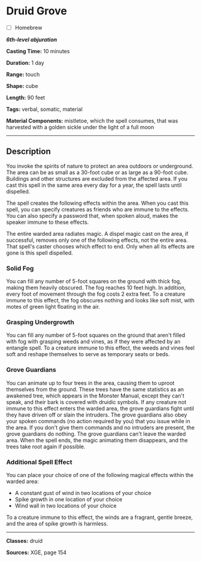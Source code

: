 # Druid Grove

- [ ] Homebrew

***6th-level abjuration***

**Casting Time:** 10 minutes

**Duration:** 1 day

**Range:** touch

**Shape:** cube

**Length:** 90 feet

**Tags:** verbal, somatic, material

**Material Components:** mistletoe, which the spell consumes, that was harvested with a golden sickle under the light of a full moon

---

## Description
You invoke the spirits of nature to protect an area outdoors or underground.
The area can be as small as a 30-foot cube or as large as a 90-foot cube.
Buildings and other structures are excluded from the affected area.
If you cast this spell in the same area every day for a year, the spell lasts until dispelled.

The spell creates the following effects within the area.
When you cast this spell, you can specify creatures as friends who are immune to the effects.
You can also specify a password that, when spoken aloud, makes the speaker immune to these effects.

The entire warded area radiates magic.
A dispel magic cast on the area, if successful, removes only one of the following effects, not the entire area.
That spell's caster chooses which effect to end.
Only when all its effects are gone is this spell dispelled.

### Solid Fog
You can fill any number of 5-foot squares on the ground with thick fog, making them heavily obscured.
The fog reaches 10 feet high.
In addition, every foot of movement through the fog costs 2 extra feet.
To a creature immune to this effect, the fog obscures nothing and looks like soft mist, with motes of green light floating in the air.

### Grasping Undergrowth
You can fill any number of 5-foot squares on the ground that aren't filled with fog with grasping weeds and vines, as if they were affected by an entangle spell.
To a creature immune to this effect, the weeds and vines feel soft and reshape themselves to serve as temporary seats or beds.

### Grove Guardians
You can animate up to four trees in the area, causing them to uproot themselves from the ground.
These trees have the same statistics as an awakened tree, which appears in the Monster Manual, except they can't speak, and their bark is covered with druidic symbols.
If any creature not immune to this effect enters the warded area, the grove guardians fight until they have driven off or slain the intruders.
The grove guardians also obey your spoken commands (no action required by you) that you issue while in the area.
If you don't give them commands and no intruders are present, the grove guardians do nothing.
The grove guardians can't leave the warded area.
When the spell ends, the magic animating them disappears, and the trees take root again if possible.

### Additional Spell Effect
You can place your choice of one of the following magical effects within the warded area:
- A constant gust of wind in two locations of your choice
- Spike growth in one location of your choice
- Wind wall in two locations of your choice

To a creature immune to this effect, the winds are a fragrant, gentle breeze, and the area of spike growth is harmless.

---

**Classes:** druid

**Sources:** XGE, page 154
